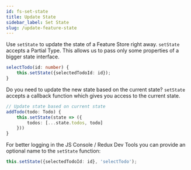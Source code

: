 ```yaml
---
id: fs-set-state
title: Update State
sidebar_label: Set State
slug: /update-feature-state
---
```

Use `setState` to update the state of a Feature Store right away.
`setState` accepts a Partial Type. This allows us to pass only some properties of a bigger state interface.
```ts title="todo-feature-store.ts"
selectTodo(id: number) {
    this.setState({selectedTodoId: id});
}
```
Do you need to update the new state based on the current state?
`setState` accepts a callback function which gives you access to the current state.
```ts title="todo-feature-store.ts"
// Update state based on current state
addTodo(todo: Todo) {
    this.setState(state => ({
        todos: [...state.todos, todo]
    }))
}
```
For better logging in the JS Console / Redux Dev Tools you can provide an optional name to the `setState` function:

```ts
this.setState({selectedTodoId: id}, 'selectTodo');
```
